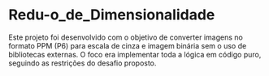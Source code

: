 # Redu-o_de_Dimensionalidade
Este projeto foi desenvolvido com o objetivo de converter imagens no formato PPM (P6) para escala de cinza e imagem binária sem o uso de bibliotecas externas. O foco era implementar toda a lógica em código puro, seguindo as restrições do desafio proposto.
